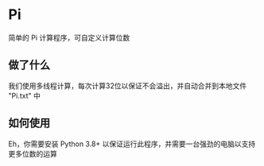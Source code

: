 # Pi
简单的 Pi 计算程序，可自定义计算位数

## 做了什么
我们使用多线程计算，每次计算32位以保证不会溢出，并自动合并到本地文件 "Pi.txt" 中

## 如何使用
Eh，你需要安装 Python 3.8+ 以保证运行此程序，并需要一台强劲的电脑以支持更多位数的运算
